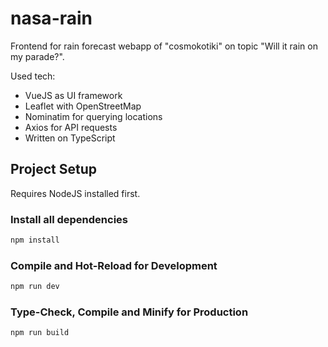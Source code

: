 # nasa-rain

Frontend for rain forecast webapp of "cosmokotiki" on topic "Will it rain on my parade?".

Used tech:
- VueJS as UI framework
- Leaflet with OpenStreetMap
- Nominatim for querying locations
- Axios for API requests
- Written on TypeScript

## Project Setup
Requires NodeJS installed first.

### Install all dependencies

```sh
npm install
```

### Compile and Hot-Reload for Development

```sh
npm run dev
```

### Type-Check, Compile and Minify for Production

```sh
npm run build
```
